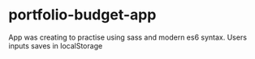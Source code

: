 # portfolio-budget-app

App was creating to practise using sass and modern es6 syntax.
Users inputs saves in localStorage
